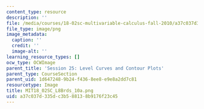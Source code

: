 ```yaml
---
content_type: resource
description: ''
file: /media/courses/18-02sc-multivariable-calculus-fall-2010/a37c037d335dc3b588138b9176f23c45_MIT18_02SC_L8Brds_10a.png
file_type: image/png
image_metadata:
  caption: ''
  credit: ''
  image-alt: ''
learning_resource_types: []
ocw_type: OCWImage
parent_title: 'Session 25: Level Curves and Contour Plots'
parent_type: CourseSection
parent_uid: 1d647248-9b24-f436-8ee8-e9e8a2dd7c81
resourcetype: Image
title: MIT18_02SC_L8Brds_10a.png
uid: a37c037d-335d-c3b5-8813-8b9176f23c45
---
```

